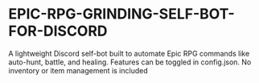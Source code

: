 # EPIC-RPG-GRINDING-SELF-BOT-FOR-DISCORD
A lightweight Discord self-bot built to automate Epic RPG commands like auto-hunt, battle, and healing. Features can be toggled in config.json. No inventory or item management is included
